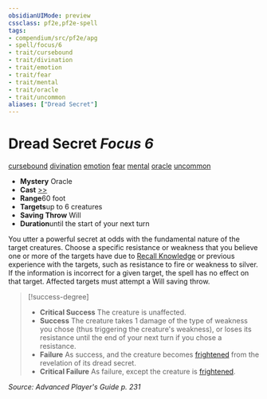 ```yaml
---
obsidianUIMode: preview
cssclass: pf2e,pf2e-spell
tags:
- compendium/src/pf2e/apg
- spell/focus/6
- trait/cursebound
- trait/divination
- trait/emotion
- trait/fear
- trait/mental
- trait/oracle
- trait/uncommon
aliases: ["Dread Secret"]
---
```

# Dread Secret *Focus 6*   
[cursebound](../../Rules/traits/cursebound-apg.md)  [divination](../../Rules/traits/divination.md)  [emotion](../../Rules/traits/emotion.md)  [fear](../../Rules/traits/fear.md)  [mental](../../Rules/traits/mental.md)  [oracle](../../Rules/traits/oracle-apg.md)  [uncommon](../../Rules/traits/uncommon.md)  

- **Mystery** Oracle
- **Cast** [>>](../../Rules/core-rulebook/chapter-9-playing-the-game.md#Actions "Two-Action") 
- **Range**60 foot
- **Targets**up to 6 creatures
- **Saving Throw** Will
- **Duration**until the start of your next turn

You utter a powerful secret at odds with the fundamental nature of the target creatures. Choose a specific resistance or weakness that you believe one or more of the targets have due to [Recall Knowledge](../../Rules/actions/recall-knowledge.md) or previous experience with the targets, such as resistance to fire or weakness to silver. If the information is incorrect for a given target, the spell has no effect on that target. Affected targets must attempt a Will saving throw.

> [!success-degree] 
> - **Critical Success** The creature is unaffected.
> - **Success** The creature takes 1 damage of the type of weakness you chose (thus triggering the creature's weakness), or loses its resistance until the end of your next turn if you chose a resistance.
> - **Failure** As success, and the creature becomes [frightened](../../Rules/conditions.md#Frightened) from the revelation of its dread secret.
> - **Critical Failure** As failure, except the creature is [frightened](../../Rules/conditions.md#Frightened).

*Source: Advanced Player's Guide p. 231*
